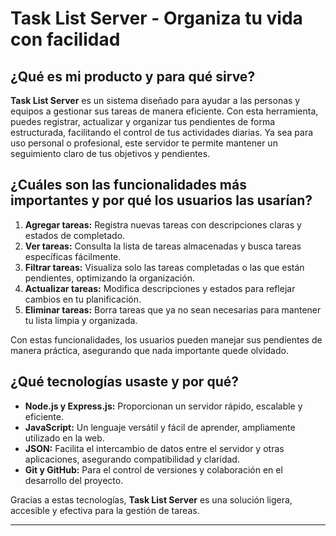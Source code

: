# Task List Server - Organiza tu vida con facilidad

## ¿Qué es mi producto y para qué sirve?
**Task List Server** es un sistema diseñado para ayudar a las personas y equipos a gestionar sus tareas de manera eficiente. Con esta herramienta, puedes registrar, actualizar y organizar tus pendientes de forma estructurada, facilitando el control de tus actividades diarias. Ya sea para uso personal o profesional, este servidor te permite mantener un seguimiento claro de tus objetivos y pendientes.

## ¿Cuáles son las funcionalidades más importantes y por qué los usuarios las usarían?
1. **Agregar tareas:** Registra nuevas tareas con descripciones claras y estados de completado.
2. **Ver tareas:** Consulta la lista de tareas almacenadas y busca tareas específicas fácilmente.
3. **Filtrar tareas:** Visualiza solo las tareas completadas o las que están pendientes, optimizando la organización.
4. **Actualizar tareas:** Modifica descripciones y estados para reflejar cambios en tu planificación.
5. **Eliminar tareas:** Borra tareas que ya no sean necesarias para mantener tu lista limpia y organizada.

Con estas funcionalidades, los usuarios pueden manejar sus pendientes de manera práctica, asegurando que nada importante quede olvidado.

## ¿Qué tecnologías usaste y por qué?
- **Node.js y Express.js:** Proporcionan un servidor rápido, escalable y eficiente.
- **JavaScript:** Un lenguaje versátil y fácil de aprender, ampliamente utilizado en la web.
- **JSON:** Facilita el intercambio de datos entre el servidor y otras aplicaciones, asegurando compatibilidad y claridad.
- **Git y GitHub:** Para el control de versiones y colaboración en el desarrollo del proyecto.

Gracias a estas tecnologías, **Task List Server** es una solución ligera, accesible y efectiva para la gestión de tareas.

---
